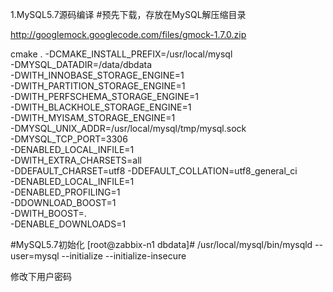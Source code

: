 1.MySQL5.7源码编译
#预先下载，存放在MySQL解压缩目录

http://googlemock.googlecode.com/files/gmock-1.7.0.zip


cmake . -DCMAKE_INSTALL_PREFIX=/usr/local/mysql \
-DMYSQL_DATADIR=/data/dbdata \
-DWITH_INNOBASE_STORAGE_ENGINE=1 \
-DWITH_PARTITION_STORAGE_ENGINE=1 \
-DWITH_PERFSCHEMA_STORAGE_ENGINE=1 \
-DWITH_BLACKHOLE_STORAGE_ENGINE=1 \
-DWITH_MYISAM_STORAGE_ENGINE=1 \
-DMYSQL_UNIX_ADDR=/usr/local/mysql/tmp/mysql.sock \
-DMYSQL_TCP_PORT=3306 \
-DENABLED_LOCAL_INFILE=1 \
-DWITH_EXTRA_CHARSETS=all \
-DDEFAULT_CHARSET=utf8 -DDEFAULT_COLLATION=utf8_general_ci  \
-DENABLED_LOCAL_INFILE=1 \
-DENABLED_PROFILING=1 \
-DDOWNLOAD_BOOST=1 \
-DWITH_BOOST=. \
-DENABLE_DOWNLOADS=1





#MySQL5.7初始化
[root@zabbix-n1 dbdata]# /usr/local/mysql/bin/mysqld  --user=mysql --initialize  --initialize-insecure

修改下用户密码
















